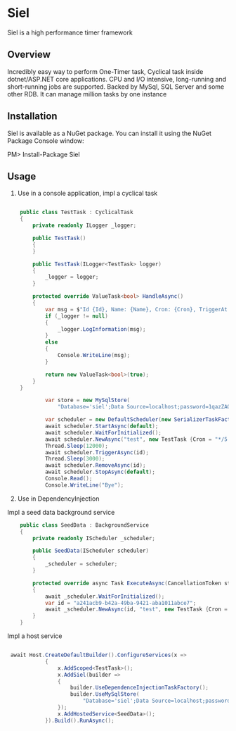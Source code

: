 # Siel

Siel is a high performance timer framework

## Overview

Incredibly easy way to perform One-Timer task, Cyclical task inside dotnet/ASP.NET core applications. CPU and I/O intensive, long-running and short-running jobs are supported. 
Backed by MySql, SQL Server and some other RDB. It can manage million tasks by one instance

## Installation

Siel is available as a NuGet package. You can install it using the NuGet Package Console window:

PM> Install-Package Siel

## Usage

1. Use in a console application, impl a cyclical task

``` c#

    public class TestTask : CyclicalTask
    {
        private readonly ILogger _logger;

        public TestTask()
        {
        }

        public TestTask(ILogger<TestTask> logger)
        {
            _logger = logger;
        }

        protected override ValueTask<bool> HandleAsync()
        {
            var msg = $"Id {Id}, Name: {Name}, Cron: {Cron}, TriggerAt: {DateTime.Now:yyyy-MM-dd HH:mm:ss}";
            if (_logger != null)
            {
                _logger.LogInformation(msg);
            }
            else
            {
                Console.WriteLine(msg);
            }

            return new ValueTask<bool>(true);
        }
    }

```

```c#
            var store = new MySqlStore(
                "Database='siel';Data Source=localhost;password=1qazZAQ!;User ID=root;Port=3306;");

            var scheduler = new DefaultScheduler(new SerializerTaskFactory(), store, store);
            await scheduler.StartAsync(default);
            await scheduler.WaitForInitialized();
            await scheduler.NewAsync("test", new TestTask {Cron = "*/5 * * * * *"});
            Thread.Sleep(12000);
            await scheduler.TriggerAsync(id);
            Thread.Sleep(3000);
            await scheduler.RemoveAsync(id);
            await scheduler.StopAsync(default);
            Console.Read();
            Console.WriteLine("Bye");
```

2. Use in DependencyInjection

Impl a seed data background service

```c#
    public class SeedData : BackgroundService
    {
        private readonly IScheduler _scheduler;

        public SeedData(IScheduler scheduler)
        {
            _scheduler = scheduler;
        }

        protected override async Task ExecuteAsync(CancellationToken stoppingToken)
        {
            await _scheduler.WaitForInitialized();
            var id = "a241acb9-b42a-49ba-9421-aba1011abce7";
            await _scheduler.NewAsync(id, "test", new TestTask {Cron = "*/5 * * * * *"});
        }
    }
```

Impl a host service
```c#

 await Host.CreateDefaultBuilder().ConfigureServices(x =>
            {
                x.AddScoped<TestTask>();
                x.AddSiel(builder =>
                {
                    builder.UseDependenceInjectionTaskFactory();
                    builder.UseMySqlStore(
                        "Database='siel';Data Source=localhost;password=1qazZAQ!;User ID=root;Port=3306;");
                });
                x.AddHostedService<SeedData>();
            }).Build().RunAsync();
```

